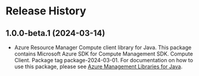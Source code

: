 # Release History

## 1.0.0-beta.1 (2024-03-14)

- Azure Resource Manager Compute client library for Java. This package contains Microsoft Azure SDK for Compute Management SDK. Compute Client. Package tag package-2024-03-01. For documentation on how to use this package, please see [Azure Management Libraries for Java](https://aka.ms/azsdk/java/mgmt).
